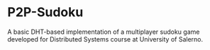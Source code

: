 # P2P-Sudoku
A basic DHT-based implementation of a multiplayer sudoku game developed for Distributed Systems course at University of Salerno.
